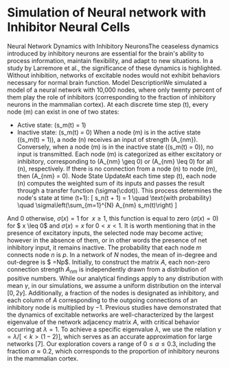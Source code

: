 # Simulation of Neural network with Inhibitor Neural Cells
Neural Network Dynamics with Inhibitory NeuronsThe ceaseless dynamics introduced by inhibitory neurons are essential for the brain's ability to process information, maintain flexibility, and adapt to new situations. In a study by Larremore et al., the significance of these dynamics is highlighted. Without inhibition, networks of excitable nodes would not exhibit behaviors necessary for normal brain function.
Model DescriptionWe simulated a model of a neural network with 10,000 nodes, where only twenty percent of them play the role of inhibitors (corresponding to the fraction of inhibitory neurons in the mammalian cortex). At each discrete time step (t), every node (m) can exist in one of two states:
- Active state: (s_m(t) = 1)
- Inactive state: (s_m(t) = 0)
When a node (m) is in the active state ((s_m(t) = 1)), a node (n) receives an input of strength (A_{nm}). Conversely, when a node (m) is in the inactive state ((s_m(t) = 0)), no input is transmitted. Each node (m) is categorized as either excitatory or inhibitory, corresponding to (A_{nm} \geq 0) or (A_{nm} \leq 0) for all (n), respectively. If there is no connection from a node (n) to node (m), then (A_{nm} = 0).
Node State UpdateAt each time step (t), each node (n) computes the weighted sum of its inputs and passes the result through a transfer function (\sigma(\cdot)). This process determines the node's state at time (t+1):
[ s_n(t + 1) = 1 \quad \text{with probability} \quad \sigma\left(\sum_{m=1}^{N} A_{nm} s_m(t)\right) ]
 
And 0 otherwise, $\sigma(x)=1$ for  $x \geq 1$, this function is equal to zero $( \sigma(x)=0 )$ for $ x \leq 0$ and $\sigma(x)=x$ for $0 <x <1$. It is worth mentioning that in the presence of excitatory inputs, the selected node may become active; however in the absence of them, or in other words the presence of net inhibitory input, it remains inactive. The probability that each node $m$ connects node $n$ is $p$. In a network of $N$ nodes, the mean of in-degree and out-degree is $ <k> =Np$. Initially, to construct the matrix $A$, each non-zero connection strength $A_{nm}$ is independently drawn from a distribution of positive numbers. While our analytical findings apply to any distribution with mean $\gamma$, in our simulations, we assume a uniform distribution on the interval $[0, 2\gamma]$. Additionally, a fraction of the nodes is designated as inhibitory, and each column of $A$ corresponding to the outgoing connections of an inhibitory node is multiplied by $-1$. Previous studies have demonstrated that the dynamics of excitable networks are well-characterized by the largest eigenvalue of the network adjacency matrix $A$, with critical behavior occurring at $\lambda=1$. To achieve a specific eigenvalue $\lambda$, we use the relation $\gamma=\lambda /[<k>(1-2)]$, which serves as an accurate approximation for large networks [7]. Our exploration covers a range of $0  \leq \alpha \leq 0.3$, including the fraction $\alpha \approx 0.2$, which corresponds to the proportion of inhibitory neurons in the mammalian cortex.
